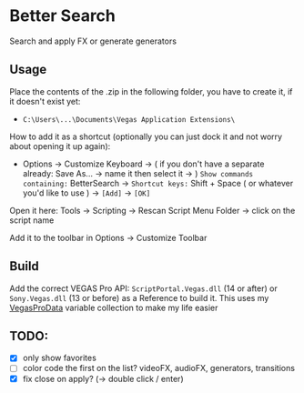 # Better Search
Search and apply FX or generate generators

## Usage
Place the contents of the .zip in the following folder, you have to create it, if it doesn't exist yet:
- `C:\Users\...\Documents\Vegas Application Extensions\`

How to add it as a shortcut (optionally you can just dock it and not worry about opening it up again):
- Options -> Customize Keyboard -> ( if you don't have a separate already: Save As... -> name it then select it -> )
`Show commands containing:` BetterSearch ->
`Shortcut keys:` Shift + Space ( or whatever you'd like to use ) -> `[Add]` -> `[OK]`

Open it here: Tools -> Scripting -> Rescan Script Menu Folder -> click on the script name

Add it to the toolbar in Options -> Customize Toolbar

## Build
Add the correct VEGAS Pro API: `ScriptPortal.Vegas.dll` (14 or after) or `Sony.Vegas.dll` (13 or before) as a Reference to build it.
This uses my [VegasProData](https://github.com/RatinA0/VegasProData) variable collection to make my life easier

## TODO:
- [x] only show favorites
- [ ] color code the first on the list? videoFX, audioFX, generators, transitions
- [x] fix close on apply? (-> double click / enter)
